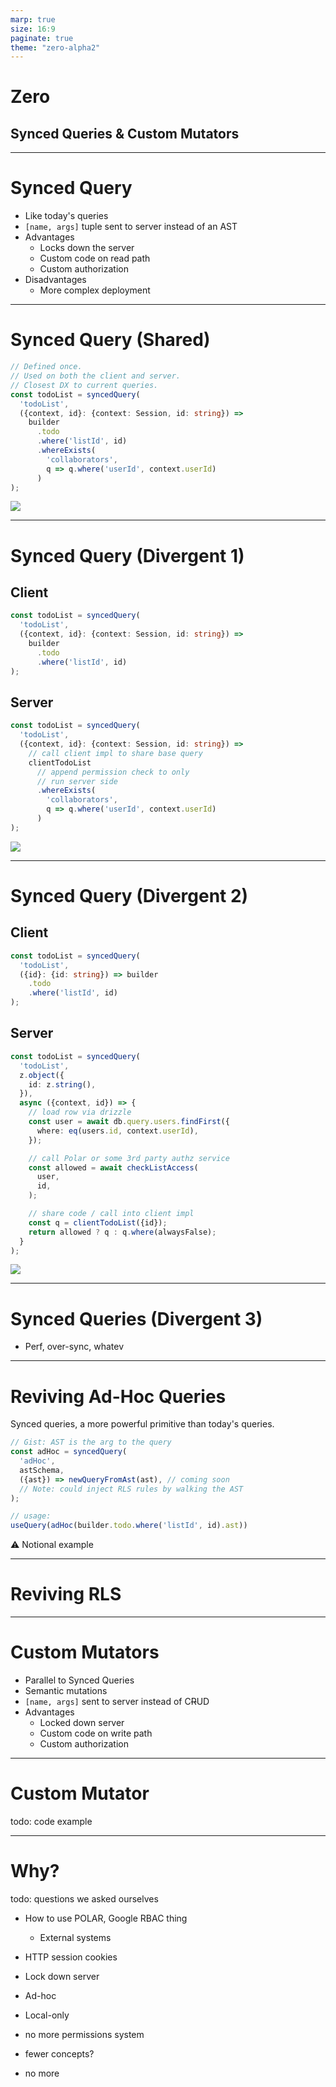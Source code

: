 ```yaml
---
marp: true
size: 16:9
paginate: true
theme: "zero-alpha2"
---
```


# Zero

## Synced Queries & Custom Mutators

<div class="shimmer-mask center"></div>
<!-- <img src="./mascot-jumping.png" class="mascot center" /> -->

---

# Synced Query

- Like today's queries
- `[name, args]` tuple sent to server instead of an AST
- Advantages
  - Locks down the server
  - Custom code on read path
  - Custom authorization
- Disadvantages
  - More complex deployment

---

# Synced Query (Shared)

<div class="two-col">
  <div class="col">

```typescript
// Defined once.
// Used on both the client and server.
// Closest DX to current queries.
const todoList = syncedQuery(
  'todoList',
  ({context, id}: {context: Session, id: string}) =>
    builder
      .todo
      .where('listId', id)
      .whereExists(
        'collaborators',
        q => q.where('userId', context.userId)
      )
);
```
  </div>
</div>

<img src="./mascot-running.png" class="mascot-sm bottom-left" />

---

# Synced Query (Divergent 1)

<div class="two-col">
  <div class="col">

## Client

```typescript
const todoList = syncedQuery(
  'todoList',
  ({context, id}: {context: Session, id: string}) =>
    builder
      .todo
      .where('listId', id)
);
```
  </div>
  <div class="col">

## Server

```typescript
const todoList = syncedQuery(
  'todoList',
  ({context, id}: {context: Session, id: string}) =>
    // call client impl to share base query
    clientTodoList
      // append permission check to only
      // run server side
      .whereExists(
        'collaborators',
        q => q.where('userId', context.userId)
      )
);
```
  </div>
</div>

<img src="./mascot-blocking.png" class="mascot-sm bottom-left" />

---

# Synced Query (Divergent 2)

<div class="two-col">
  <div class="col">

  ## Client

```typescript
const todoList = syncedQuery(
  'todoList',
  ({id}: {id: string}) => builder
    .todo
    .where('listId', id)
);
```
  </div>
  <div class="col">

## Server

```ts
const todoList = syncedQuery(
  'todoList',
  z.object({
    id: z.string(),
  }),
  async ({context, id}) => {
    // load row via drizzle
    const user = await db.query.users.findFirst({
      where: eq(users.id, context.userId),
    });

    // call Polar or some 3rd party authz service
    const allowed = await checkListAccess(
      user,
      id,
    );

    // share code / call into client impl
    const q = clientTodoList({id});
    return allowed ? q : q.where(alwaysFalse);
  }
);
```
  </div>
</div>

<img src="./mascot-jumping.png" class="mascot-sm bottom-left" />

---

# Synced Queries (Divergent 3)

- Perf, over-sync, whatev

---

# Reviving Ad-Hoc Queries

Synced queries, a more powerful primitive than today's queries.

```ts
// Gist: AST is the arg to the query
const adHoc = syncedQuery(
  'adHoc',
  astSchema,
  ({ast}) => newQueryFromAst(ast), // coming soon
  // Note: could inject RLS rules by walking the AST
);

// usage:
useQuery(adHoc(builder.todo.where('listId', id).ast))
```


<div class="note">⚠️ Notional example</div>

---

# Reviving RLS

---

# Custom Mutators

- Parallel to Synced Queries
- Semantic mutations
- `[name, args]` sent to server instead of C~~R~~UD
- Advantages
  - Locked down server
  - Custom code on write path
  - Custom authorization

---


# Custom Mutator

todo: code example

---

# Why?

todo: questions we asked ourselves
- How to use POLAR, Google RBAC thing
  - External systems
- HTTP session cookies
- Lock down server


- Ad-hoc
- Local-only
- no more permissions system
- fewer concepts?
- no more